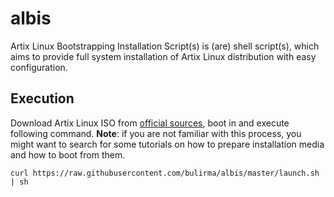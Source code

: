 # albis

Artix Linux Bootstrapping Installation Script(s) is (are) shell script(s),
which aims to provide full system installation of Artix Linux distribution with easy configuration.

## Execution

Download Artix Linux ISO from [official sources](https://artixlinux.org/download.php), boot in and execute following command.
**Note**: if you are not familiar with this process, you might want to search for some tutorials on how to prepare installation media
and how to boot from them.

```
curl https://raw.githubusercontent.com/bulirma/albis/master/launch.sh | sh
```
